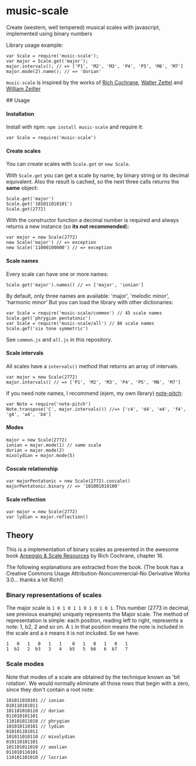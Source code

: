 # music-scale

Create (western, well tempered) musical scales with javascript, implemented using binary numbers

Library usage example:

```
var Scale = require('music-scale');
var major = Scale.get('major');
major.intervals(); // => ['P1', 'M2', 'M3', 'P4', 'P5', 'M6', 'M7']
major.mode(2).name(); // => 'dorian'
```

`music-scale` is inspired by the works of [Rich Cochrane](http://cochranemusic.com), [Walter Zettel](http://www.muzuu.org/new_life/pics/simpleblog/scales/scalesadvice.html) and [William Zeitler](http://www.allthescales.org/)

## Usage

#### Installation

Install with npm: `npm install music-scale` and require it:

```
var Scale = require('music-scale')
```

#### Create scales

You can create scales with `Scale.get` or `new Scale`.

With `Scale.get` you can get a scale by name, by binary string or its decimal equivalent.
Also the result is cached, so the next three calls returns the __same__ object:

```
Scale.get('major')
Scale.get('101011010101')
Scale.get(2772)
```

With the constructor function a decimal number is required and always returns
a new instance (so __its not recommended__):

```
var major = new Scale(2772)
new Scale('major') // => exception
new Scale('11000100000') // => exception
```

#### Scale names

Every scale can have one or more names:

```
Scale.get('major').names() // => ['major', 'ionian']
```

By default, only three names are available: 'major', 'melodic minor', 'harmonic minor'
But you can load the library with other dictionaries:

```
var Scale = require('music-scale/common') // 45 scale names
Scale.get('phrygian pentatonic')
var Scale = require('music-scale/all') // 86 scale names
Scale.geT('six tone symmetric')
```

See `common.js` and `all.js` in this repository.

#### Scale intervals

All scales have a `intervals()` method that returns an array of intervals.

```
var major = new Scale(2772)
major.intervals() // => ['P1', 'M2', 'M3', 'P4', 'P5', 'M6', 'M7']
```

If you need note names, I recommend (ejem, my own library) [note-pitch](http://github.com/danigb/note-pitch):

```
var Note = require('note-pitch')
Note.transpose('C', major.intervals()) //=> ['c4', 'd4', 'e4', 'f4', 'g4', 'a4', 'b4']
```

#### Modes

```
major = new Scale(2772)
ionian = major.mode(1) // same scale
dorian = major.mode(2)
mixolydian = major.mode(5)
```

#### Coscale relationship

```
var majorPentatonic = new Scale(2772).coscale()
majorPentatonic.binary // => '101001010100'
```

#### Scale reflection

```
var major = new Scale(2772)
var lydian = major.reflection()
```

## Theory

This is a implementation of binary scales as presented in the awesome book [Arpeggio & Scale Resources](https://archive.org/details/ScaleAndArpeggioResourcesAGuitarEncyclopedia) by Rich Cochrane, chapter 18.

The following explanations are extracted from the book. (The book has a Creative Commons Usage Attribution-Noncommercial-No Derivative Works 3.0... thanks a lot Rich!)

### Binary representations of scales

The major scale is `1 0 1 0 1 1 0 1 0 1 0 1`. This number (2773 in decimal, see previous example) uniquely represents the Major scale. The method of representation is simple: each position, reading left to right, represents a note: 1, b2, 2 and so on. A `1` in that position means the note is included in the scale and a `0` means it is not included. So we have:

```
1   0   1   0   1   1    0   1   0   1   0   1
1  b2   2  b3   3   4   b5   5  b6   6  b7   7
```

### Scale modes

Note that modes of a scale are obtained by the technique known as 'bit rotation'. We would normally eliminate all those rows that begin with a zero, since they don't contain a root note:

```
101011010101 // ionian
010110101011
101101010110 // dorian
011010101101
110101011010 // phrygian
101010110101 // lydian
010101101011
101011010110 // mixolydian
010110101101
101101011010 // aeolian
011010110101
110101101010 // locrian
```
